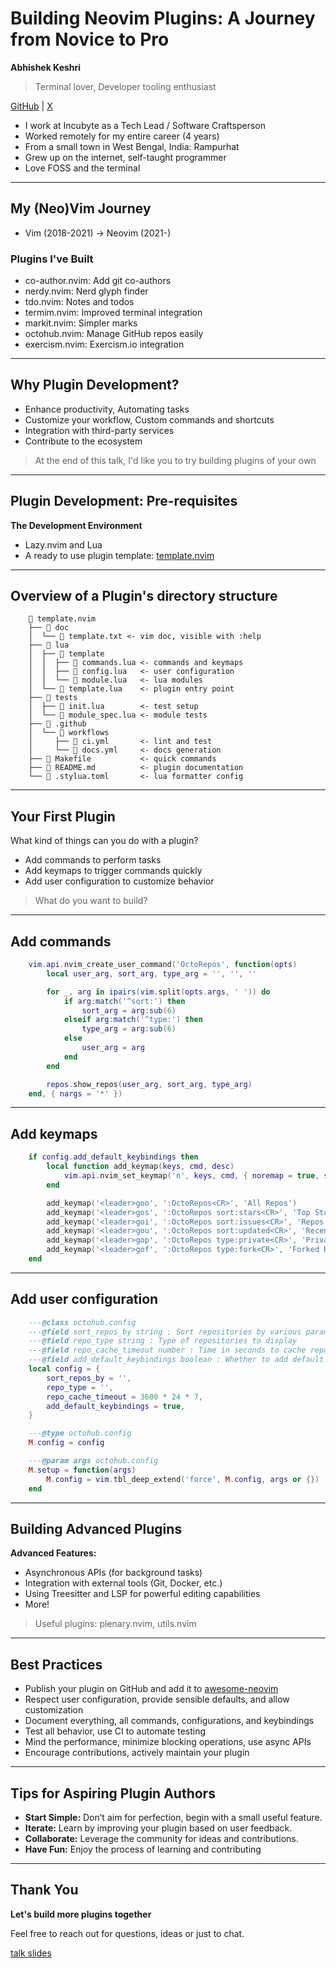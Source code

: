 # Building Neovim Plugins: A Journey from Novice to Pro

**Abhishek Keshri**

> Terminal lover, Developer tooling enthusiast

[GitHub](https://github.com/2kabhishek) | [X](https://x.com/2kabhishek)

- I work at Incubyte as a Tech Lead / Software Craftsperson
- Worked remotely for my entire career (4 years)
- From a small town in West Bengal, India: Rampurhat
- Grew up on the internet, self-taught programmer
- Love FOSS and the terminal

---

## My (Neo)Vim Journey

- Vim (2018-2021) -> Neovim (2021-)

### Plugins I've Built

- co-author.nvim: Add git co-authors
- nerdy.nvim: Nerd glyph finder
- tdo.nvim: Notes and todos
- termim.nvim: Improved terminal integration
- markit.nvim: Simpler marks
- octohub.nvim: Manage GitHub repos easily
- exercism.nvim: Exercism.io integration

---

## Why Plugin Development?

- Enhance productivity, Automating tasks
- Customize your workflow, Custom commands and shortcuts
- Integration with third-party services
- Contribute to the ecosystem

> At the end of this talk, I'd like you to try building plugins of your own

---

## Plugin Development: Pre-requisites

**The Development Environment**

- Lazy.nvim and Lua
- A ready to use plugin template: [template.nvim](https://github.com/2kabhishek/template.nvim)

---

## Overview of a Plugin's directory structure

```
     template.nvim
    ├──  doc
    │  └──  template.txt <- vim doc, visible with :help
    ├──  lua
    │  ├──  template
    │  │  ├──  commands.lua <- commands and keymaps
    │  │  ├──  config.lua   <- user configuration
    │  │  └──  module.lua   <- lua modules
    │  └──  template.lua    <- plugin entry point
    ├──  tests
    │  ├──  init.lua        <- test setup
    │  └──  module_spec.lua <- module tests
    ├──  .github
    │  └──  workflows
    │     ├──  ci.yml       <- lint and test
    │     └──  docs.yml     <- docs generation
    ├──  Makefile           <- quick commands
    ├──  README.md          <- plugin documentation
    └──  .stylua.toml       <- lua formatter config
```

---

## Your First Plugin

What kind of things can you do with a plugin?

- Add commands to perform tasks
- Add keymaps to trigger commands quickly
- Add user configuration to customize behavior

> What do you want to build?

---

## Add commands

```lua
    vim.api.nvim_create_user_command('OctoRepos', function(opts)
        local user_arg, sort_arg, type_arg = '', '', ''

        for _, arg in ipairs(vim.split(opts.args, ' ')) do
            if arg:match('^sort:') then
                sort_arg = arg:sub(6)
            elseif arg:match('^type:') then
                type_arg = arg:sub(6)
            else
                user_arg = arg
            end
        end

        repos.show_repos(user_arg, sort_arg, type_arg)
    end, { nargs = '*' })
```

---

## Add keymaps

```lua
    if config.add_default_keybindings then
        local function add_keymap(keys, cmd, desc)
            vim.api.nvim_set_keymap('n', keys, cmd, { noremap = true, silent = true, desc = desc })
        end

        add_keymap('<leader>goo', ':OctoRepos<CR>', 'All Repos')
        add_keymap('<leader>gos', ':OctoRepos sort:stars<CR>', 'Top Starred Repos')
        add_keymap('<leader>goi', ':OctoRepos sort:issues<CR>', 'Repos With Issues')
        add_keymap('<leader>gou', ':OctoRepos sort:updated<CR>', 'Recently Updated Repos')
        add_keymap('<leader>gop', ':OctoRepos type:private<CR>', 'Private Repos')
        add_keymap('<leader>gof', ':OctoRepos type:fork<CR>', 'Forked Repos')
    end
```

---

## Add user configuration

```lua
    ---@class octohub.config
    ---@field sort_repos_by string : Sort repositories by various params
    ---@field repo_type string : Type of repositories to display
    ---@field repo_cache_timeout number : Time in seconds to cache repositories
    ---@field add_default_keybindings boolean : Whether to add default keybindings
    local config = {
        sort_repos_by = '',
        repo_type = '',
        repo_cache_timeout = 3600 * 24 * 7,
        add_default_keybindings = true,
    }

    ---@type octohub.config
    M.config = config

    ---@param args octohub.config
    M.setup = function(args)
        M.config = vim.tbl_deep_extend('force', M.config, args or {})
    end
```

---

## Building Advanced Plugins

**Advanced Features:**

- Asynchronous APIs (for background tasks)
- Integration with external tools (Git, Docker, etc.)
- Using Treesitter and LSP for powerful editing capabilities
- More!

> Useful plugins: plenary.nvim, utils.nvim

---

## Best Practices

- Publish your plugin on GitHub and add it to [awesome-neovim](https://github.com/rockerBOO/awesome-neovim)
- Respect user configuration, provide sensible defaults, and allow customization
- Document everything, all commands, configurations, and keybindings
- Test all behavior, use CI to automate testing
- Mind the performance, minimize blocking operations, use async APIs
- Encourage contributions, actively maintain your plugin

---

## Tips for Aspiring Plugin Authors

- **Start Simple:** Don’t aim for perfection, begin with a small useful feature.
- **Iterate:** Learn by improving your plugin based on user feedback.
- **Collaborate:** Leverage the community for ideas and contributions.
- **Have Fun:** Enjoy the process of learning and contributing

---

## Thank You

**Let's build more plugins together**

Feel free to reach out for questions, ideas or just to chat.

[talk slides](https://github.com/2kabhishek/talks/blob/main/building-neovim-plugins.md)

